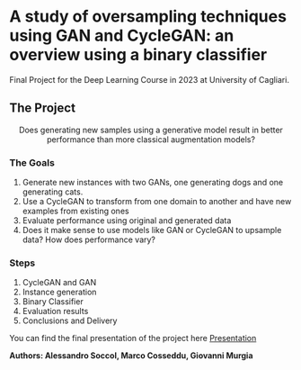 # A study of oversampling techniques using GAN and CycleGAN: an overview using a binary classifier

Final Project for the Deep Learning Course in 2023 at University of Cagliari.

## The Project
<center>
Does generating new samples using a generative model result in better performance than more classical augmentation models?
</center>

### The Goals
1. Generate new instances with two GANs, one generating dogs and one generating cats.
2. Use a CycleGAN to transform from one domain to another and have new examples from existing ones
3. Evaluate performance using original and generated data
4. Does it make sense to use models like GAN or CycleGAN to upsample data? How does performance vary?

### Steps
1. CycleGAN and GAN
2. Instance generation
3. Binary Classifier
4. Evaluation results
5. Conclusions and Delivery

You can find the final presentation of the project here [Presentation](FinalPresentation.pptx)


**Authors: Alessandro Soccol, Marco Cosseddu, Giovanni Murgia**
